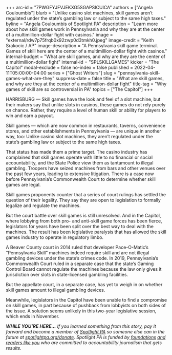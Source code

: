 +++
arc-id = "7PWGFYJFVJEKXG5SGAPSICUICA"
authors = ["Angela Couloumbis"]
blurb = "Unlike casino slot machines, skill games aren’t regulated under the state’s gambling law or subject to the same high taxes."
byline = "Angela Couloumbis of Spotlight PA"
description = "Learn more about how skill games work in Pennsylvania and why they are at the center of a multimillion-dollar fight with casinos."
image = "external/rdw7p75frqb0x92zwp0d3tmkh0.jpeg"
image-credit = "Keith Srakocic / AP"
image-description = "A Pennsylvania skill game terminal. Games of skill here are the center of a multimillion-dollar fight with casinos."
internal-budget = "What are skill games, and why are they are the center of a multimillion-dollar fight"
internal-id = "SPLSKILLGAMES"
kicker = "The Capitol"
modal-exclude = false
no-index = false
published = 2022-04-11T05:00:00-04:00
series = ["Ghost Writers"]
slug = "pennsylvania-skill-games-what-are-they"
suppress-date = false
title = "What are skill games, and why are they at the center of a multimillion-dollar fight"
title-tag = "Why games of skill are so controversial in PA"
topics = ["The Capitol"]
+++

HARRISBURG — Skill games have the look and feel of a slot machine, but their makers say that unlike slots in casinos, these games do not rely purely on chance. Rather, they require a level of human skill or ability for players to win and earn a payout.

Skill games — which are now common in restaurants, taverns, convenience stores, and other establishments in Pennsylvania — are unique in another way, too: Unlike casino slot machines, they aren’t regulated under the state’s gambling law or subject to the same high taxes.

That status has made them a prime target. The casino industry has complained that skill games operate with little to no financial or social accountability, and the State Police view them as tantamount to illegal gambling. Troopers have seized machines from bars and other venues over the past few years, leading to extensive litigation. There is a case now before Pennsylvania’s Commonwealth Court to determine whether skill games are legal.

<script src="https://www.spotlightpa.org/embed.js" async></script><div data-spl-embed-version="1" data-spl-src="https://www.spotlightpa.org/embeds/newsletter/"></div>

Skill games proponents counter that a series of court rulings has settled the question of their legality. They say they are open to legislation to formally legalize and regulate the machines.

But the court battle over skill games is still unresolved. And in the Capitol, where lobbying from both pro- and anti-skill game forces has been fierce, legislators for years have been split over the best way to deal with the machines. The result has been legislative paralysis that has allowed the skill games industry to operate in regulatory limbo.

A Beaver County court in 2014 ruled that developer Pace-O-Matic’s “Pennsylvania Skill” machines indeed require skill and are not illegal gambling devices under the state’s crimes code. In 2019, Pennsylvania’s Commonwealth Court ruled in a separate case that the state’s Gaming Control Board cannot regulate the machines because the law only gives it jurisdiction over slots in state-licensed gambling facilities.

But the appellate court, in a separate case, has yet to weigh in on whether skill games amount to illegal gambling devices.

Meanwhile, legislators in the Capitol have been unable to find a compromise on skill games, in part because of pushback from lobbyists on both sides of the issue. A solution seems unlikely in this two-year legislative session, which ends in November.

<i><b>WHILE YOU’RE HERE...</b></i><i> If you learned something from this story, pay it forward and become a member of </i><a href="https://www.spotlightpa.org/"><i>Spotlight PA</i></a><i> so someone else can in the future at </i><a href="http://spotlightpa.org/donate"><i>spotlightpa.org/donate</i></a><i>. Spotlight PA is funded by</i><a href="https://www.spotlightpa.org/support"><i> foundations</i></a><i> </i><a href="https://www.spotlightpa.org/support"><i>and readers like you</i></a><i> who are committed to accountability journalism that gets results.</i>

